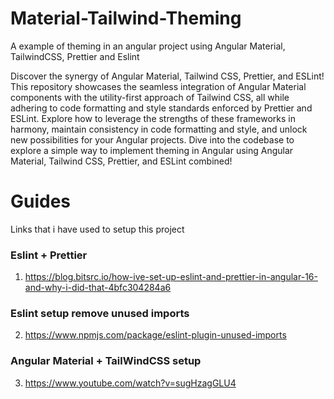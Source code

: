 # Material-Tailwind-Theming
A example of theming in an angular project using Angular Material, TailwindCSS, Prettier and Eslint  

Discover the synergy of Angular Material, Tailwind CSS, Prettier, and ESLint! This repository showcases the seamless integration of Angular Material components with the utility-first approach of Tailwind CSS, all while adhering to code formatting and style standards enforced by Prettier and ESLint. Explore how to leverage the strengths of these frameworks in harmony, maintain consistency in code formatting and style, and unlock new possibilities for your Angular projects. Dive into the codebase to explore a simple way to implement theming in Angular using Angular Material, Tailwind CSS, Prettier, and ESLint combined!

# Guides
Links that i have used to setup this project
### Eslint + Prettier
1. https://blog.bitsrc.io/how-ive-set-up-eslint-and-prettier-in-angular-16-and-why-i-did-that-4bfc304284a6
### Eslint setup remove unused imports
2. https://www.npmjs.com/package/eslint-plugin-unused-imports
### Angular Material + TailWindCSS setup  
3. https://www.youtube.com/watch?v=sugHzagGLU4   
